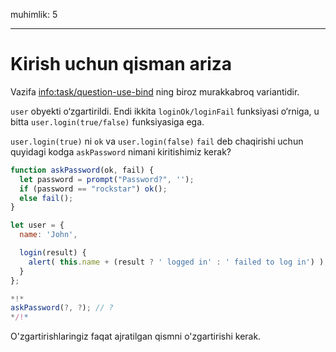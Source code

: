 muhimlik: 5

---

# Kirish uchun qisman ariza

Vazifa <info:task/question-use-bind> ning biroz murakkabroq variantidir.

`user` obyekti o‘zgartirildi. Endi ikkita `loginOk/loginFail` funksiyasi o‘rniga, u bitta `user.login(true/false)` funksiyasiga ega.

`user.login(true)` ni `ok` va `user.login(false)` `fail` deb chaqirishi uchun quyidagi kodga `askPassword` nimani kiritishimiz kerak?

```js
function askPassword(ok, fail) {
  let password = prompt("Password?", '');
  if (password == "rockstar") ok();
  else fail();
}

let user = {
  name: 'John',

  login(result) {
    alert( this.name + (result ? ' logged in' : ' failed to log in') );
  }
};

*!*
askPassword(?, ?); // ?
*/!*
```

O'zgartirishlaringiz faqat ajratilgan qismni o'zgartirishi kerak.

